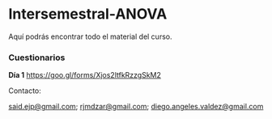 # Intersemestral-ANOVA
Aquí podrás encontrar todo el material del curso.

### Cuestionarios

**Día 1**
https://goo.gl/forms/Xjos2ltfkRzzgSkM2

Contacto:

said.ejp@gmail.com; rjmdzar@gmail.com; diego.angeles.valdez@gmail.com

